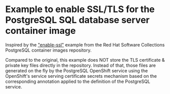 # Example to enable SSL/TLS for the PostgreSQL SQL database server container image

Inspired by the ["enable-ssl"](https://github.com/sclorg/postgresql-container/tree/master/examples/enable-ssl)
example from the Red Hat Software Collections PostgreSQL container images repository.

Compared to the original, this example does NOT store the TLS certificate & private
key files directly in the repository. Instead of that, those files are generated
on the fly by the PostgreSQL OpenShift service using the OpenShift's service serving
certificate secrets mechanism based on the corresponding annotation applied to the
definition of the PostgreSQL service.
